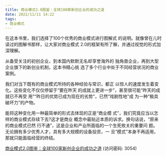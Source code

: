 ```yaml
---
title: 商业模式2.0图鉴：全球100家新创企业的成功之道
date: 2022/11/11 14:22
tags:
- 商业模式
---
```

在这本书里，我们选择了100个优秀的商业模式进行图解式 的说明。就像曾在儿时读过的图解书那样，让大家对商业模式 2.0的框架有所了解，并通过视觉的形式加深理解。

从备受关注的初创企业，到本国内默默无名却享誉海外的 独角兽企业，再到大型企业旗下的新创业机制，这本书精心挑 选了多个行业中处于不同经营状况的商业案例。
<!-- more -->
我们对当下既有的商业模式所持的各种经验与常识，都正 以惊人的速度发生着变化。这些变化不仅仅停留于“要在昨天 的成就上更进一步”，甚至很可能“昨天的成就已不再受 用”“昨日的优势已成为现在的劣势”，已然“戏剧性地”成 为一种“极具破坏力”的产物。

能将这种变化用一种最简单的形式去体现的正是“商业模 式”，我们究竟应当以怎样的商业模式存续下去?这才是商业 概念中最贴近本质的诉求。换句话说，“原来的商业模式已然 行不通”，这是企业和产业所面临的一个生死攸关的重要问 题。无论拥有多少优秀人才，具有多大规模的设备投资，一 旦“模式”本身不再适用，那就只能面临经营的终结。

[商业模式2.0图鉴：全球100家新创企业的成功之道](https://url12.ctfile.com/f/3948612-722537490-4538c1?p=3054)
(访问密码: 3054)
